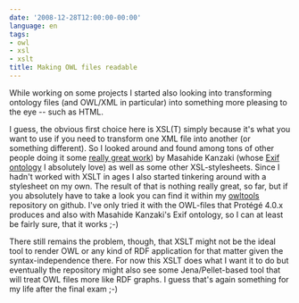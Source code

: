 ```yaml
---
date: '2008-12-28T12:00:00-00:00'
language: en
tags:
- owl
- xsl
- xslt
title: Making OWL files readable
---
```



While working on some projects I started also looking into transforming ontology files (and OWL/XML in particular) into something more pleasing to the eye -- such as HTML. 

I guess, the obvious first choice here is XSL(T) simply because it's what you want to use if you need to transform one XML file into another (or something different). So I looked around and found among tons of other people doing it some [really great work](http://www.kanzaki.com/ns/ns-schema.xsl)) by Masahide Kanzaki (whose [Exif ontology][] I absolutely love) as well as some other XSL-stylesheets. Since I hadn't worked with XSLT in ages I also started tinkering around with a stylesheet on my own. The result of that is nothing really great, so far, but if you absolutely have to take a look you can find it within my [owltools][] repository on github. I've only tried it with the OWL-files that Protégé 4.0.x produces and also with Masahide Kanzaki's Exif ontology, so I can at least be fairly sure, that it works ;-)

[owltools]: http://github.com/zerok/owltools/
[exif ontology]: http://www.kanzaki.com/ns/exif

There still remains the problem, though, that XSLT might not be the ideal tool to render OWL or any kind of RDF application for that matter given the syntax-independence there. For now this XSLT does what I want it to do but eventually the repository might also see some Jena/Pellet-based tool that will treat OWL files more like RDF graphs. I guess that's again something for my life after the final exam ;-)